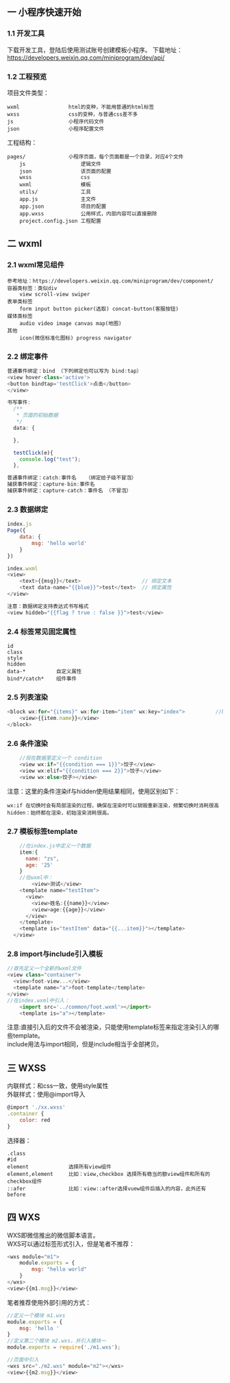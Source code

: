 ## 一 小程序快速开始
### 1.1 开发工具
下载开发工具，登陆后使用测试账号创建模板小程序。
下载地址：https://developers.weixin.qq.com/miniprogram/dev/api/
### 1.2 工程预览
项目文件类型：
```
wxml                html的变种，不能用普通的html标签
wxss                css的变种，与普通css差不多
js                  小程序代码文件
json                小程序配置文件
```
工程结构：
```
pages/              小程序页面，每个页面都是一个目录，对应4个文件
    js                  逻辑文件
    json                该页面的配置
    wxss                css
    wxml                模板
    utils/              工具
    app.js              主文件 
    app.json            项目的配置
    app.wxss            公用样式，内部内容可以直接删除
    project.config.json 工程配置
```
## 二 wxml
### 2.1 wxml常见组件
```
参考地址：https://developers.weixin.qq.com/miniprogram/dev/component/
容器类标签：类似div
    view scroll-view swiper
表单类标签
    form input button picker(选取) concat-button(客服按钮)
媒体类标签
    audio video image canvas map(地图)
其他
    icon(微信标准化图标) progress navigator
```
### 2.2 绑定事件
```javascript
普通事件绑定：bind （下列绑定也可以写为 bind:tap）
<view hover-class='active'>
<button bindtap='testClick'>点击</button>
</view>

书写事件:
  /**
   * 页面的初始数据
   */
  data: {

  },

  testClick(e){
    console.log("test");
  },

普通事件绑定：catch:事件名   （绑定给子级不冒泡）
捕获事件绑定：capture-bin:事件名    
捕获事件绑定：capture-catch：事件名 （不冒泡）

```
### 2.3 数据绑定  
```javascript
index.js
Page({
    data: {
        msg: 'hello world'
    }
})

index.wxml
<view>
    <text>{{msg}}</text>                    // 绑定文本
    <text data-name="{{blue}}">test</text>  // 绑定属性
</view>

注意：数据绑定支持表达式书写格式
<view hiddeb="{{flag ? true : false }}">test</view>
```
### 2.4 标签常见固定属性
```
id
class
style
hidden
data-*          自定义属性
bind*/catch*    组件事件
```
### 2.5 列表渲染  
```javascript
<block wx:for="{items}" wx:for-item="item" wx:key="index">          //block只是一个包装元素
    <view>{{item.name}}</view>
</block>
```

### 2.6 条件渲染
```javascript
    //现在数据里定义一个 condition
    <view wx:if="{{condition === 1}}">饺子</view>
    <view wx:elif="{{condition === 2}}">饺子</view>
    <view wx:else>饺子></view>
```
注意：这里的条件渲染if与hidden使用结果相同，使用区别如下：
```
wx:if 在切换时会有局部渲染的过程，确保在渲染时可以销毁重新渲染，频繁切换时消耗很高hidden：始终都在渲染，初始渲染消耗很高。
```
### 2.7 模板标签template
```javascript
    //在index.js中定义一个数据
    item:{
      name: "zs",
      age: '25'
    }
    //在wxml中：
        <view>测试</view>
    <template name="testItem">
      <view>
        <view>姓名:{{name}}</view>
        <view>age:{{age}}</view>
      </view>
    </template>
    <template is="testItem" data="{{...item}}"></template>
  </view>
```
### 2.8 import与include引入模板
```javascript
//首先定义一个全新的wxml文件
<view class="container">
  <view>foot-view...</view>
  <template name="a">foot-template</template>
</view>
//在index.wxml中引入：
    <import src='../common/foot.wxml'></import>
    <template is="a"></template>
```
注意:直接引入后的文件不会被渲染，只能使用template标签来指定渲染引入的哪些template。  
include用法与import相同，但是include相当于全部拷贝。
## 三 WXSS
内联样式：和css一致，使用style属性  
外联样式：使用@import导入
```javascript
@import './xx.wxss'
.container {
    color: red
}
```
选择器：
```
.class
#id
element             选择所有view组件
element,element     比如：view,checkbox 选择所有稳当的额view组件和所有的checkbox组件
::afer              比如：view::after选择vuew组件后插入的内容，此外还有before
```
## 四 WXS
WXS即微信推出的微信脚本语言。  
WXS可以通过标签形式引入，但是笔者不推荐：
```javascript
<wxs module="m1">
    module.exports = {
        msg: "hello world"
    }
</wxs>
<view>{{m1.msg}}</view>
```
笔者推荐使用外部引用的方式：
```javascript
//定义一个模块 m1.wxs
module.exports = {
    msg: 'hello '
}
//定义第二个模块 m2.wxs，并引入模块一
module.exports = require('./m1.wxs');

//页面中引入
<wxs src="./m2.wxs" module="m2"></wxs>
<view>{{m2.msg}}</view>
```